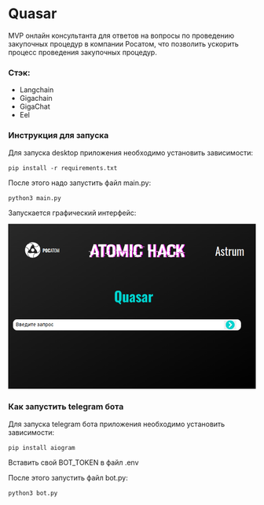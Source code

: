 # Quasar
MVP онлайн консультанта для ответов на вопросы по проведению закупочных процедур в компании Росатом, что позволить ускорить процесс проведения закупочных процедур. 

### Стэк:
- Langchain
- Gigachain
- GigaChat
- Eel

### Инструкция для запуска
Для запуска desktop приложения необходимо установить зависимости:
```
pip install -r requirements.txt
```

После этого надо запустить файл main.py:
```
python3 main.py
```

Запускается графический интерфейс:

![](./img/screenshot.png)


### Как запустить telegram бота
Для запуска telegram бота приложения необходимо установить зависимости:
```
pip install aiogram
```

Вставить свой BOT_TOKEN в файл .env

После этого запустить файл bot.py:
```
python3 bot.py
```
